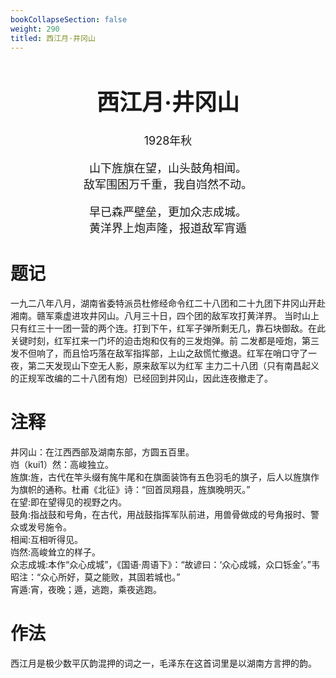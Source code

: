 ```yaml
---
bookCollapseSection: false
weight: 290
titled: 西江月·井冈山
---
```


<div align="center">

<font size="4">

# 西江月·井冈山
1928年秋

山下旌旗在望，山头鼓角相闻。  
敌军围困万千重，我自岿然不动。

早已森严壁垒，更加众志成城。  
黄洋界上炮声隆，报道敌军宵遁

</font>

</div>

# 题记
一九二八年八月，湖南省委特派员杜修经命令红二十八团和二十九团下井冈山开赴湘南。赣军乘虚进攻井冈山。八月三十日，四个团的敌军攻打黄洋界。
当时山上只有红三十一团一营的两个连。打到下午，红军子弹所剩无几，靠石块御敌。在此关键时刻，红军扛来一门坏的迫击炮和仅有的三发炮弹。前
二发都是哑炮，第三发不但响了，而且恰巧落在敌军指挥部，上山之敌慌忙撤退。红军在哨口守了一夜，第二天发现山下空无人影，原来敌军以为红军
主力二十八团（只有南昌起义的正规军改编的二十八团有炮）已经回到井冈山，因此连夜撤走了。

# 注释
井冈山：在江西西部及湖南东部，方圆五百里。  
岿（kui1）然：高峻独立。  
旌旗:旌，古代在竿头缀有旄牛尾和在旗面装饰有五色羽毛的旗子，后人以旌旗作为旗帜的通称。杜甫《北征》诗：“回首凤翔县，旌旗晚明灭。”  
在望:即在望得见的视野之内。  
鼓角:指战鼓和号角，在古代，用战鼓指挥军队前进，用兽骨做成的号角报时、警众或发号施令。  
相闻:互相听得见。  
岿然:高峻耸立的样子。  
众志成城:本作“众心成城”，《国语·周语下》：“故谚曰：‘众心成城，众口铄金’。”韦昭注：“众心所好，莫之能败，其固若城也。”  
宵遁:宵，夜晚；遁，逃跑，乘夜逃跑。  

# 作法
西江月是极少数平仄韵混押的词之一，毛泽东在这首词里是以湖南方言押的韵。